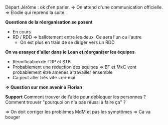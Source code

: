 Départ Jérôme : ok d'en parler.
=> On attend d'une communication officielle.
=> Elodie qui reprend la suite.

**Questions de la réorganisation se posent**
- En cours
- RD / RDD => ballotement entre les deux. Ce sera l'un ou l'autre
	- On est plus en train de se diriger vers un RDD

**On va essayer d'aller dans le Lean et réorganiser les équipes**
- Réunification de TRP et STK
- Probablement une réduction des équipes
	=> BF et MxC vont probablement être amenés à travailler ensemble
- Ca peut aller très vite ~mi-mai

**=> Question sur mon avenir à Florian**

**Support**
Comment trouver de l'aide pour débloquer les personnes ?
Comment trouver "pourquoi on n'a pas réussi à faire ça" ?

=> On doit corriger les problèmes MdM et pas les symptômes
=> Ca va bouger